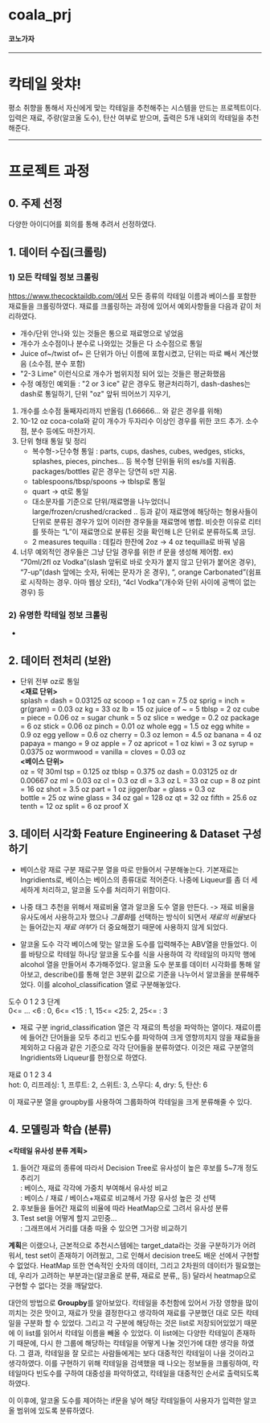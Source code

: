 # coala_prj

#### 코노가자  
---------
# 칵테일 왓챠!  
평소 취향을 통해서 자신에게 맞는 칵테일을 추천해주는 시스템을 만드는 프로젝트이다.  
입력은 재료, 주량(알코올 도수), 탄산 여부로 받으며, 출력은 5개 내외의 칵테일을 추천해준다.

---------
# 프로젝트 과정  

## 0. 주제 선정
다양한 아이디어를 회의를 통해 추려서 선정하였다.

## 1. 데이터 수집(크롤링)

### 1) 모든 칵테일 정보 크롤링

https://www.thecocktaildb.com/에서 모든 종류의 칵테일 이름과 베이스를 포함한 재료들을 크롤링하였다. 
재료를 크롤링하는 과정에 있어서 예외사항들을 다음과 같이 처리하였다.

- 개수/단위 안나와 있는 것들은 통으로 재료명으로 넣었음
- 개수가 소수점이나 분수로 나와있는 것들은 다 소수점으로 통일
- Juice of~/twist of~ 은 단위가 아닌 이름에 포함시켰고, 단위는 따로 빼서 계산했음 (소수점, 분수 포함)
- "2-3 Lime" 이런식으로 개수가 범위지정 되어 있는 것들은 평균화했음
-  수정 예정인 예외들 : "2 or 3 ice" 같은 경우도 평균처리하기, dash-dashes는 dash로 통일하기, 단위 "oz" 앞뒤 띄어쓰기 지우기,

1) 개수를 소수점 둘째자리까지 반올림 (1.66666… 와 같은 경우를 위해)  
2) 10-12 oz coca-cola와 같이 개수가 두자리수 이상인 경우를 위한 코드 추가. 소수점, 분수 등에도 마찬가지.   
3) 단위 형태 통일 및 정리  
    - 복수형->단수형 통일 : parts, cups, dashes, cubes, wedges, sticks, splashes, pieces, pinches… 등 복수형 단위들 뒤의 es/s를 지워줌. packages/bottles 같은 경우는 당연히 s만 지움.
    - tablespoons/tbsp/spoons -> tblsp로 통일
    - quart -> qt로 통일
    - 대소문자를 기준으로 단위/재료명을 나누었더니 large/frozen/crushed/cracked .. 등과 같이 재료명에 해당하는 형용사들이 단위로 분류된 경우가 있어 이러한 경우들을 재료명에 병합. 비슷한 이유로 리터를 뜻하는 “L”이 재료명으로 분류된 것을 확인해 L은 단위로 분류하도록 코딩. 
    - 2 measures tequilla : 데킬라 한잔에 2oz -> 4 oz tequilla로 바꿔 넣음  
4) 너무 예외적인 경우들은 그냥 단일 경우를 위한 if 문을 생성해 제어함. ex) “70ml/2fl oz Vodka”(slash 앞뒤로 바로 숫자가 붙지 않고 단위가 붙어온 경우), “7-up”(dash 앞에는 숫자, 뒤에는 문자가 온 경우), “, orange Carbonated”(쉼표로 시작하는 경우. 아마 웹상 오타), “4cl Vodka”(개수와 단위 사이에 공백이 없는 경우) 등  

### 2) 유명한 칵테일 정보 크롤링


-
## 2. 데이터 전처리 (보완)

- 단위 전부 oz로 통일  
    **<재료 단위>**  
    splash = dash = 0.03125 oz
    scoop = 1 oz
    can = 7.5 oz
    sprig = inch = gr(gram) = 0.03 oz
    kg = 33 oz
    lb = 15 oz
    juice of ~ = 5 tblsp = 2 oz
    cube = piece = 0.06 oz = sugar
    chunk = 5 oz
    slice = wedge = 0.2 oz
    package = 6 oz
    stick = 0.06 oz
    pinch = 0.01 oz
    whole egg = 1.5 oz
    egg white = 0.9 oz
    egg yellow = 0.6 oz
    cherry = 0.3 oz
    lemon = 4.5 oz
    banana = 4 oz
    papaya = mango = 9 oz
    apple = 7 oz
    apricot = 1 oz
    kiwi = 3 oz
    syrup = 0.0375 oz
    wormwood = vanilla = cloves = 0.03 oz  
    **<베이스 단위>**  
    oz = 약 30ml
    tsp = 0.125 oz
    tblsp = 0.375 oz
    dash = 0.03125 oz
    dr  0.00667 oz
    ml = 0.03 oz
    cl = 0.3 oz
    dl = 3.3 oz
    L = 33 oz
    cup = 8 oz
    pint = 16 oz
    shot = 3.5 oz
    part = 1 oz
    jigger/bar = glass = 0.3 oz  
    bottle = 25 oz
    wine glass = 34 oz
    gal = 128 oz
    qt = 32 oz
    fifth = 25.6 oz
    tenth = 12 oz
    split = 6 oz
    proof X

## 3. 데이터 시각화 Feature Engineering & Dataset 구성하기

- 베이스랑 재료 구분
재료구분 열을 따로 만들어서 구분해놓는다. 기본재료는 Ingridients로, 베이스는 베이스의 종류대로 적어준다. 나중에 Liqueur를 좀 더 세세하게 처리하고, 알코올 도수를 처리하기 위함이다.

- 나중 태그 추천을 위해서 재료비율 열과 알코올 도수 열을 만든다.
-> 재료 비율을 유사도에서 사용하고자 했으나 *그룹화*를 선택하는 방식이 되면서 *재료의 비율*보다는 들어갔는지 *재료 여부*가 더 중요해졌기 때문에 사용하지 않게 되었다. 

- 알코올 도수
각각 베이스에 맞는 알코올 도수를 입력해주는 ABV열을 만들었다.
이를 바탕으로 칵테일 하나당 알코올 도수를 식을 사용하여 각 칵테일의 마지막 행에 alcohol 열을 만들어서 추가해주었다.
알코올 도수 분포를 데이터 시각화를 통해 알아보고, describe()를 통해 얻은 3분위 값으로 기준을 나누어서 알코올을 분류해주었다. 이를 alcohol_classification 열로 구분해놓았다.

도수 0 1 2 3 단계  
0<= ... <6 : 0, 6<= <15 : 1, 15<= <25: 2, 25<= : 3

- 재료 구분
ingrid_classification 열은 각 재료의 특성을 파악하는 열이다.
재료이름에 들어간 단어들을 모두 추리고 빈도수를 파악하여 크게 영향끼치지 않을 재료들을 제외하고 다음과 같은 기준으로 각각 단어들을 분류하였다.
이것은 재료 구분열의 Ingridients와 Liqueur를 한정으로 하였다.

재료 0 1 2 3 4  
hot: 0, 리프레싱: 1, 프루트: 2, 스위트: 3, 스무디: 4, dry: 5, 탄산: 6

이 재료구분 열을 groupby를 사용하여 그룹화하여 칵테일을 크게 분류해줄 수 있다.

## 4. 모델링과 학습 (분류)

**<칵테일 유사성 분류 계획>**  
1) 들어간 재료의 종류에 따라서 Decision Tree로 유사성이 높은 후보를 5~7개 정도 추리기  
   : 베이스, 재료 각각에 가중치 부여해서 유사성 비교  
   : 베이스 / 재료 / 베이스+재료로 비교해서 가장 유사성 높은 것 선택  
2) 후보들을 들어간 재료의 비율에 따라 HeatMap으로 그려서 유사성 분류  
3) Test set을 어떻게 할지 고민중…  
   : 그래프에서 거리를 대충 따올 수 있으면 그거랑 비교하기  

**계획**은 이랬으나, 근본적으로 추천시스템에는 target_data라는 것을 구분하기가 어려워서, test set이 존재하기 어려웠고, 그로 인해서 decision tree도 배운 선에서 구현할 수 없었다. HeatMap 또한 연속적인 숫자의 데이터, 그리고 2차원의 데이터가 필요했는데,
우리가 고려하는 부분과는(알코올로 분류, 재료로 분류,, 등) 달라서 heatmap으로 구현할 수 없다는 것을 깨달았다.

대안의 방법으로 **Groupby**를 알아보았다. 칵테일을 추천함에 있어서 가장 영향을 많이 끼치는 것은 맛이고, 재료가 맛을 결정한다고 생각하여 재료를 구분했던 대로 모든 칵테일을 구분화 할 수 있었다. 그리고 각 구분에 해당하는 것은 list로 저장되어있었기 때문에 이 list를 읽어서 칵테일 이름을 빼올 수 있었다. 이 list에는 다양한 칵테일이 존재하기 때문에, 다시 한 그룹에 해당하는 칵테일을 어떻게 나눌 것인가에 대한 생각을 하였다. 그 결과, 칵테일을 잘 모르는 사람들에게는 보다 대중적인 칵테일이 나을 것이라고 생각하였다. 이를 구현하기 위해 칵테일을 검색했을 때 나오는 정보들을 크롤링하여, 칵테일마다 빈도수를 구하여 대중성을 파악하였고, 칵테일을 대중적인 순서로 출력되도록 하였다.

이 이후에, 알코올 도수를 제어하는 if문을 넣어 해당 칵테일들이 사용자가 입력한 알코올 범위에 있도록 분류하였다.
